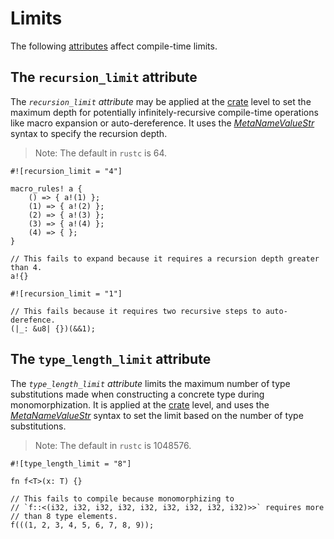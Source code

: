 # Limits

The following [attributes] affect compile-time limits.

## The `recursion_limit` attribute

The *`recursion_limit` attribute* may be applied at the [crate] level to set the
maximum depth for potentially infinitely-recursive compile-time operations
like macro expansion or auto-dereference. It uses the [_MetaNameValueStr_]
syntax to specify the recursion depth.

> Note: The default in `rustc` is 64.

```rust,compile_fail
#![recursion_limit = "4"]

macro_rules! a {
    () => { a!(1) };
    (1) => { a!(2) };
    (2) => { a!(3) };
    (3) => { a!(4) };
    (4) => { };
}

// This fails to expand because it requires a recursion depth greater than 4.
a!{}
```

```rust,compile_fail
#![recursion_limit = "1"]

// This fails because it requires two recursive steps to auto-derefence.
(|_: &u8| {})(&&1);
```

## The `type_length_limit` attribute

The *`type_length_limit` attribute* limits the maximum number of type
substitutions made when constructing a concrete type during monomorphization.
It is applied at the [crate] level, and uses the [_MetaNameValueStr_] syntax
to set the limit based on the number of type substitutions.

> Note: The default in `rustc` is 1048576.

```rust,compile_fail
#![type_length_limit = "8"]

fn f<T>(x: T) {}

// This fails to compile because monomorphizing to
// `f::<(i32, i32, i32, i32, i32, i32, i32, i32, i32)>>` requires more
// than 8 type elements.
f(((1, 2, 3, 4, 5, 6, 7, 8, 9));
```

[_MetaNameValueStr_]: ../../attributes.md#meta-item-attribute-syntax
[attributes]: ../../attributes.md
[crate]: ../../crates-and-source-files.md
